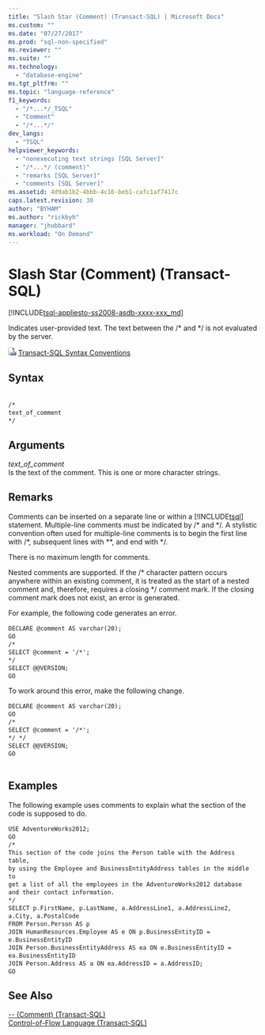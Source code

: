 ```yaml
---
title: "Slash Star (Comment) (Transact-SQL) | Microsoft Docs"
ms.custom: ""
ms.date: "07/27/2017"
ms.prod: "sql-non-specified"
ms.reviewer: ""
ms.suite: ""
ms.technology: 
  - "database-engine"
ms.tgt_pltfrm: ""
ms.topic: "language-reference"
f1_keywords: 
  - "/*...*/_TSQL"
  - "Comment"
  - "/*...*/"
dev_langs: 
  - "TSQL"
helpviewer_keywords: 
  - "nonexecuting text strings [SQL Server]"
  - "/*...*/ (comment)"
  - "remarks [SQL Server]"
  - "comments [SQL Server]"
ms.assetid: 4d9ab1b2-4bbb-4c16-beb1-cafc1af7417c
caps.latest.revision: 30
author: "BYHAM"
ms.author: "rickbyh"
manager: "jhubbard"
ms.workload: "On Demand"
---
```

# Slash Star (Comment) (Transact-SQL)
[!INCLUDE[tsql-appliesto-ss2008-asdb-xxxx-xxx_md](../../includes/tsql-appliesto-ss2008-asdb-xxxx-xxx-md.md)]

  Indicates user-provided text. The text between the /* and \*/ is not evaluated by the server.  
  
 ![Topic link icon](../../database-engine/configure-windows/media/topic-link.gif "Topic link icon") [Transact-SQL Syntax Conventions](../../t-sql/language-elements/transact-sql-syntax-conventions-transact-sql.md)  
  
## Syntax  
  
```  
  
/*  
text_of_comment  
*/  
```  
  
## Arguments  
 *text_of_comment*  
 Is the text of the comment. This is one or more character strings.  
  
## Remarks  
 Comments can be inserted on a separate line or within a [!INCLUDE[tsql](../../includes/tsql-md.md)] statement. Multiple-line comments must be indicated by /* and \*/. A stylistic convention often used for multiple-line comments is to begin the first line with /\*, subsequent lines with \*\*, and end with \*/.  
  
 There is no maximum length for comments.  
  
 Nested comments are supported. If the /* character pattern occurs anywhere within an existing comment, it is treated as the start of a nested comment and, therefore, requires a closing \*/ comment mark. If the closing comment mark does not exist, an error is generated.  
  
 For example, the following code generates an error.  
  
```  
DECLARE @comment AS varchar(20);  
GO  
/*  
SELECT @comment = '/*';  
*/   
SELECT @@VERSION;  
GO   
```  
  
 To work around this error, make the following change.  
  
```  
DECLARE @comment AS varchar(20);  
GO  
/*  
SELECT @comment = '/*';  
*/ */  
SELECT @@VERSION;  
GO  
  
```  
  
## Examples  
 The following example uses comments to explain what the section of the code is supposed to do.  
  
```  
USE AdventureWorks2012;  
GO  
/*  
This section of the code joins the Person table with the Address table,   
by using the Employee and BusinessEntityAddress tables in the middle to   
get a list of all the employees in the AdventureWorks2012 database   
and their contact information.  
*/  
SELECT p.FirstName, p.LastName, a.AddressLine1, a.AddressLine2, a.City, a.PostalCode  
FROM Person.Person AS p  
JOIN HumanResources.Employee AS e ON p.BusinessEntityID = e.BusinessEntityID   
JOIN Person.BusinessEntityAddress AS ea ON e.BusinessEntityID = ea.BusinessEntityID  
JOIN Person.Address AS a ON ea.AddressID = a.AddressID;  
GO  
```  
  
## See Also  
 [-- &#40;Comment&#41; &#40;Transact-SQL&#41;](../../t-sql/language-elements/comment-transact-sql.md)   
 [Control-of-Flow Language &#40;Transact-SQL&#41;](~/t-sql/language-elements/control-of-flow.md)  
  
  

